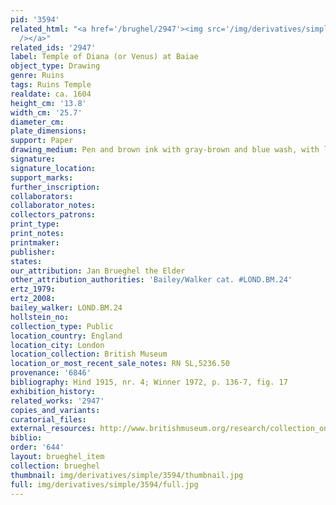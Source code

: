 ```yaml
---
pid: '3594'
related_html: "<a href='/brughel/2947'><img src='/img/derivatives/simple/2947/thumbnail.jpg'
  /></a>"
related_ids: '2947'
label: Temple of Diana (or Venus) at Baiae
object_type: Drawing
genre: Ruins
tags: Ruins Temple
realdate: ca. 1604
height_cm: '13.8'
width_cm: '25.7'
diameter_cm: 
plate_dimensions: 
support: Paper
drawing_medium: Pen and brown ink with gray-brown and blue wash, with lines indented
signature: 
signature_location: 
support_marks: 
further_inscription: 
collaborators: 
collaborator_notes: 
collectors_patrons: 
print_type: 
print_notes: 
printmaker: 
publisher: 
states: 
our_attribution: Jan Brueghel the Elder
other_attribution_authorities: 'Bailey/Walker cat. #LOND.BM.24'
ertz_1979: 
ertz_2008: 
bailey_walker: LOND.BM.24
hollstein_no: 
collection_type: Public
location_country: England
location_city: London
location_collection: British Museum
location_or_most_recent_sale_notes: RN SL,5236.50
provenance: '6846'
bibliography: Hind 1915, nr. 4; Winner 1972, p. 136-7, fig. 17
exhibition_history: 
related_works: '2947'
copies_and_variants: 
curatorial_files: 
external_resources: http://www.britishmuseum.org/research/collection_online/collection_object_details.aspx?objectId=712256&partId=1&searchText=SL%2C5236.50&page=1
biblio: 
order: '644'
layout: brueghel_item
collection: brueghel
thumbnail: img/derivatives/simple/3594/thumbnail.jpg
full: img/derivatives/simple/3594/full.jpg
---
```

